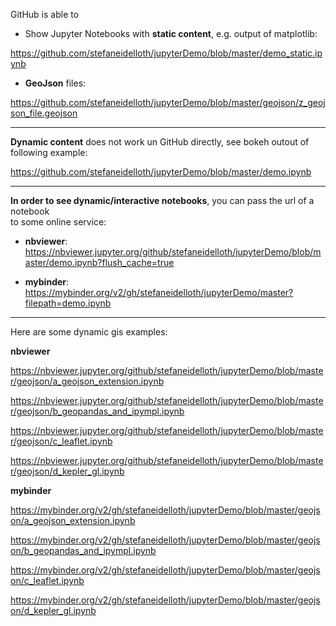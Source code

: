 GitHub is able to 

* Show Jupyter Notebooks with **static content**, e.g. output of matplotlib:

https://github.com/stefaneidelloth/jupyterDemo/blob/master/demo_static.ipynb

* **GeoJson** files:

https://github.com/stefaneidelloth/jupyterDemo/blob/master/geojson/z_geojson_file.geojson

----

**Dynamic content** does not work un GitHub directly, see bokeh outout of following example:

https://github.com/stefaneidelloth/jupyterDemo/blob/master/demo.ipynb

----

**In order to see dynamic/interactive notebooks**, you can pass the url of a notebook<br>
to some online service:

* **nbviewer**: https://nbviewer.jupyter.org/github/stefaneidelloth/jupyterDemo/blob/master/demo.ipynb?flush_cache=true

* **mybinder**: https://mybinder.org/v2/gh/stefaneidelloth/jupyterDemo/master?filepath=demo.ipynb

----

Here are some dynamic gis examples:

**nbviewer**

https://nbviewer.jupyter.org/github/stefaneidelloth/jupyterDemo/blob/master/geojson/a_geojson_extension.ipynb

https://nbviewer.jupyter.org/github/stefaneidelloth/jupyterDemo/blob/master/geojson/b_geopandas_and_ipympl.ipynb

https://nbviewer.jupyter.org/github/stefaneidelloth/jupyterDemo/blob/master/geojson/c_leaflet.ipynb

https://nbviewer.jupyter.org/github/stefaneidelloth/jupyterDemo/blob/master/geojson/d_kepler_gl.ipynb

**mybinder**

https://mybinder.org/v2/gh/stefaneidelloth/jupyterDemo/blob/master/geojson/a_geojson_extension.ipynb

https://mybinder.org/v2/gh/stefaneidelloth/jupyterDemo/blob/master/geojson/b_geopandas_and_ipympl.ipynb

https://mybinder.org/v2/gh/stefaneidelloth/jupyterDemo/blob/master/geojson/c_leaflet.ipynb

https://mybinder.org/v2/gh/stefaneidelloth/jupyterDemo/blob/master/geojson/d_kepler_gl.ipynb


